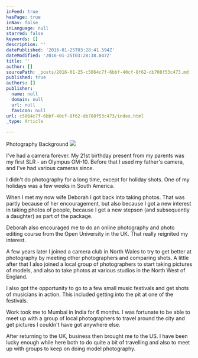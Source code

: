 ```yaml
---
inFeed: true
hasPage: true
inNav: false
inLanguage: null
starred: false
keywords: []
description: ''
datePublished: '2016-01-25T03:28:41.594Z'
dateModified: '2016-01-25T03:28:38.047Z'
title: ''
author: []
sourcePath: _posts/2016-01-25-c5064c7f-6bbf-40cf-8f62-db708f53c473.md
published: true
authors: []
publisher:
  name: null
  domain: null
  url: null
  favicon: null
url: c5064c7f-6bbf-40cf-8f62-db708f53c473/index.html
_type: Article

---
```

Photography Background
![](https://the-grid-user-content.s3-us-west-2.amazonaws.com/fda3c416-ba23-4414-9867-4c3929df034d.jpg)

I've had a camera forever. My 21st birthday present from my parents was my first SLR - an Olympus OM-10\. Before that I used my father's camera, and I've had various cameras since. 

I didn't do photography for a long time, except for holiday shots. One of my holidays was a few weeks in South America.

When I met my now wife Deborah I got back into taking photos. That was partly because of her encouragement, but also because I got a new interest in taking photos of people, because I get a new stepson (and subsequently a daughter) as part of the package.

Deborah also encouraged me to do an online photography and photo editing course from the Open University in the UK. That really reignited my interest.

A few years later I joined a camera club in North Wales to try to get better at photography by meeting other photographers and comparing shots. A little after that I also joined a local group of photographers to start taking pictures of models, and also to take photos at various studios in the North West of England.

I also got the opportunity to go to a few small music festivals and get shots of musicians in action. This included getting into the pit at one of the festivals.

Work took me to Mumbai in India for 6 months. I was fortunate to be able to meet up with a group of local photographers to travel around the city and get pictures I couldn't have got anywhere else.

After returning to the UK, business then brought me to the US. I have been lucky enough while here both to do quite a bit of travelling and also to meet up with groups to keep on doing model photography.